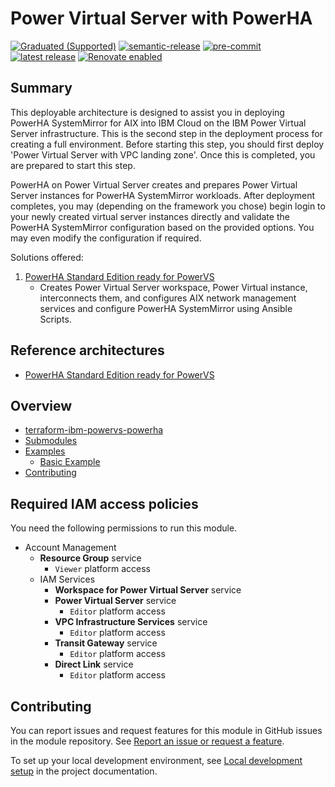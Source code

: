 <!-- BEGIN MODULE HOOK -->

# Power Virtual Server with PowerHA

[![Graduated (Supported)](https://img.shields.io/badge/status-Graduated%20(Supported)-brightgreen?style=plastic)](https://terraform-ibm-modules.github.io/documentation/#/badge-status)
[![semantic-release](https://img.shields.io/badge/%20%20%F0%9F%93%A6%F0%9F%9A%80-semantic--release-e10079.svg)](https://github.com/semantic-release/semantic-release)
[![pre-commit](https://img.shields.io/badge/pre--commit-enabled-brightgreen?logo=pre-commit&logoColor=white)](https://github.com/pre-commit/pre-commit)
[![latest release](https://img.shields.io/github/v/release/terraform-ibm-modules/terraform-ibm-powervs-infrastructure?logo=GitHub&sort=semver)](https://github.com/terraform-ibm-modules/terraform-ibm-powervs-powerha/releases/latest)
[![Renovate enabled](https://img.shields.io/badge/renovate-enabled-brightgreen.svg)](https://renovatebot.com/)

## Summary
This deployable architecture is designed to assist you in deploying PowerHA SystemMirror for AIX into IBM Cloud on the IBM Power Virtual Server infrastructure. This is the second step in the deployment process for creating a full environment. Before starting this step, you should first deploy 'Power Virtual Server with VPC landing zone'. Once this is completed, you are prepared to start this step.

PowerHA on Power Virtual Server creates and prepares Power Virtual Server instances for PowerHA SystemMirror workloads. After deployment completes, you may (depending on the framework you chose) begin login to your newly created virtual server instances directly and validate the PowerHA SystemMirror configuration based on the provided options. You may even modify the configuration if required.

Solutions offered:
1. [PowerHA Standard Edition ready for PowerVS](https://github.com/terraform-ibm-modules/terraform-ibm-powervs-powerha/tree/main/solutions/standard_powervs)
    - Creates Power Virtual Server workspace, Power Virtual instance, interconnects them, and configures AIX network management services and configure PowerHA SystemMirror using Ansible Scripts.

## Reference architectures
- [PowerHA Standard Edition ready for PowerVS](https://github.com/terraform-ibm-modules/terraform-ibm-powervs-powerha/tree/main/reference-architectures/PowerVS-PowerHA-Diagram.svg)


<!-- BEGIN OVERVIEW HOOK -->
## Overview
* [terraform-ibm-powervs-powerha](#terraform-ibm-powervs-powerha)
* [Submodules](./modules)
* [Examples](./examples)
    * [Basic Example](./examples/basic)
* [Contributing](#contributing)
<!-- END OVERVIEW HOOK -->

## Required IAM access policies

You need the following permissions to run this module.

- Account Management
    - **Resource Group** service
        - `Viewer` platform access
    - IAM Services
        - **Workspace for Power Virtual Server** service
        - **Power Virtual Server** service
            - `Editor` platform access
        - **VPC Infrastructure Services** service
            - `Editor` platform access
        - **Transit Gateway** service
            - `Editor` platform access
        - **Direct Link** service
            - `Editor` platform access

<!-- END MODULE HOOK -->

<!-- BEGIN CONTRIBUTING HOOK -->
## Contributing

You can report issues and request features for this module in GitHub issues in the module repository. See [Report an issue or request a feature](https://github.com/terraform-ibm-modules/.github/blob/main/.github/SUPPORT.md).

To set up your local development environment, see [Local development setup](https://terraform-ibm-modules.github.io/documentation/#/local-dev-setup) in the project documentation.
<!-- END CONTRIBUTING HOOK -->
